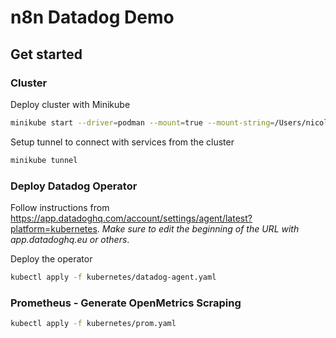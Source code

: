 # n8n Datadog Demo

## Get started

### Cluster

Deploy cluster with Minikube

```bash
minikube start --driver=podman --mount=true --mount-string=/Users/nicolas.narbais/projects/dataiker-class/n8n:/app --nodes=1
```

Setup tunnel to connect with services from the cluster

```bash
minikube tunnel
```

### Deploy Datadog Operator

Follow instructions from https://app.datadoghq.com/account/settings/agent/latest?platform=kubernetes. *Make sure to edit the beginning of the URL with app.datadoghq.eu or others*.

Deploy the operator

```bash
kubectl apply -f kubernetes/datadog-agent.yaml
```

### Prometheus - Generate OpenMetrics Scraping

```bash
kubectl apply -f kubernetes/prom.yaml
```
